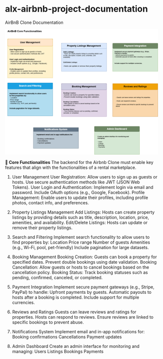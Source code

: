 # alx-airbnb-project-documentation
AirBnB Clone Documentation

![Alt text](features-and-functionalities\AirBnBCoreFunctionalities.drawio.png)


**🔑 Core Functionalities**
The backend for the Airbnb Clone must enable key features that align with the functionalities of a rental marketplace.

1. User Management
User Registration:
Allow users to sign up as guests or hosts.
Use secure authentication methods like JWT (JSON Web Tokens).
User Login and Authentication:
Implement login via email and password.
Include OAuth options (e.g., Google, Facebook).
Profile Management:
Enable users to update their profiles, including profile photos, contact info, and preferences.

2. Property Listings Management
Add Listings:
Hosts can create property listings by providing details such as title, description, location, price, amenities, and availability.
Edit/Delete Listings:
Hosts can update or remove their property listings.

3. Search and Filtering
Implement search functionality to allow users to find properties by:
Location
Price range
Number of guests
Amenities (e.g., Wi-Fi, pool, pet-friendly)
Include pagination for large datasets.

4. Booking Management
Booking Creation:
Guests can book a property for specified dates.
Prevent double bookings using date validation.
Booking Cancellation:
Allow guests or hosts to cancel bookings based on the cancellation policy.
Booking Status:
Track booking statuses such as pending, confirmed, canceled, or completed.

5. Payment Integration
Implement secure payment gateways (e.g., Stripe, PayPal) to handle:
Upfront payments by guests.
Automatic payouts to hosts after a booking is completed.
Include support for multiple currencies.

6. Reviews and Ratings
Guests can leave reviews and ratings for properties.
Hosts can respond to reviews.
Ensure reviews are linked to specific bookings to prevent abuse.

7. Notifications System
Implement email and in-app notifications for:
Booking confirmations
Cancellations
Payment updates

8. Admin Dashboard
Create an admin interface for monitoring and managing:
Users
Listings
Bookings
Payments